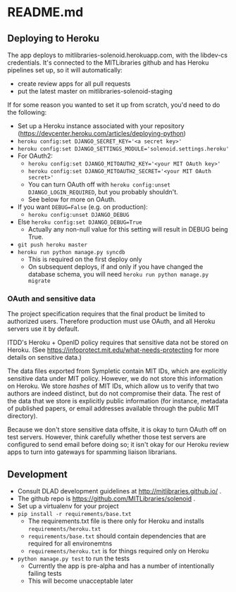 # README.md

## Deploying to Heroku
The app deploys to mitlibraries-solenoid.herokuapp.com, with the libdev-cs credentials. It's connected to the MITLibraries github and has Heroku pipelines set up, so it will automatically:
* create review apps for all pull requests
* put the latest master on mitlibraries-solenoid-staging

If for some reason you wanted to set it up from scratch, you'd need to do the following:
* Set up a Heroku instance associated with your repository (https://devcenter.heroku.com/articles/deploying-python)
* `heroku config:set DJANGO_SECRET_KEY='<a secret key>'`
* `heroku config:set DJANGO_SETTINGS_MODULE='solenoid.settings.heroku'`
* For OAuth2:
  * `heroku config:set DJANGO_MITOAUTH2_KEY='<your MIT OAuth key>'`
  * `heroku config:set DJANGO_MITOAUTH2_SECRET='<your MIT OAuth secret>'`
  * You can turn OAuth off with `heroku config:unset DJANGO_LOGIN_REQUIRED`, but you probably shouldn't.
  * See below for more on OAuth.
* If you want `DEBUG=False` (e.g. on production):
  * `heroku config:unset DJANGO_DEBUG`
* Else `heroku config:set DJANGO_DEBUG=True`
  * Actually any non-null value for this setting will result in DEBUG being True.
* `git push heroku master`
* `heroku run python manage.py syncdb`
  * This is required on the first deploy only
  * On subsequent deploys, if and only if you have changed the database schema, you will need `heroku run python manage.py migrate`

### OAuth and sensitive data

The project specification requires that the final product be limited to
authorized users. Therefore production must use OAuth, and all Heroku servers use it by default.

ITDD's Heroku + OpenID policy requires that sensitive data not be stored
on Heroku. (See https://infoprotect.mit.edu/what-needs-protecting for more details on sensitive data.)

The data files exported from Sympletic contain MIT IDs, which are explicitly sensitive data under MIT policy. However, we do not store this information on Heroku. We store *hashes* of MIT IDs, which allow us to verify that two authors are indeed distinct, but do not compromise their data. The rest of the data that we store is explicitly public information (for instance, metadata of published papers, or email addresses available through the public MIT directory).

Because we don't store sensitive data offsite, it is okay to turn OAuth off on test servers. However, think carefully whether those test servers are configured to send email before doing so; it isn't okay for our Heroku review apps to turn into gateways for spamming liaison librarians.

## Development
* Consult DLAD development guidelines at http://mitlibraries.github.io/ .
* The github repo is https://github.com/MITLibraries/solenoid .
* Set up a virtualenv for your project
* `pip install -r requirements/base.txt`
  * The requirements.txt file is there only for Heroku and installs `requirements/heroku.txt`
  * `requirements/base.txt` should contain dependencies that are required for all environemtns
  * `requirements/heroku.txt` is for things required only on Heroku
* `python manage.py test` to run the tests
  * Currently the app is pre-alpha and has a number of intentionally failing tests
  * This will become unacceptable later
